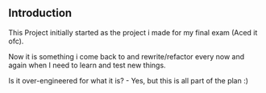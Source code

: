 ## Introduction

This Project initially started as the project i made for my final exam (Aced it ofc).

Now it is something i come back to and rewrite/refactor every now and again when I need to learn and test new things. 

Is it over-engineered for what it is? - Yes, but this is all part of the plan :)